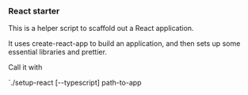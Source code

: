 ### React starter

This is a helper script to scaffold out a React application.

It uses create-react-app to build an application, and then sets up some essential libraries and prettier.

Call it with

`./setup-react [--typescript] path-to-app